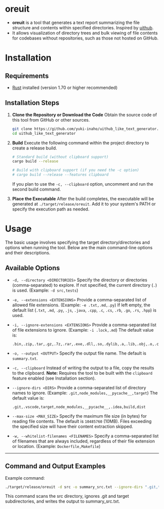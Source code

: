 # oreuit

- **oreuit** is a tool that generates a text report summarizing the file structure and contents within specified directories. Inspired by [uithub](https://uithub.com/).
- It allows visualization of directory trees and bulk viewing of file contents for codebases without repositories, such as those not hosted on GitHub.

# Installation

## Requirements

- [Rust](https://www.rust-lang.org/) installed (version 1.70 or higher recommended)

## Installation Steps

1.  **Clone the Repository or Download the Code**
    Obtain the source code of this tool from GitHub or other sources.

    ```bash
    git clone https://github.com/yuki-inaho/uithub_like_text_generator.git # Use HTTPS or SSH URL as appropriate
    cd uithub_like_text_generator
    ```

2.  **Build**
    Execute the following command within the project directory to create a release build.

    ```bash
    # Standard build (without clipboard support)
    cargo build --release

    # Build with clipboard support (if you need the -c option)
    # cargo build --release --features clipboard
    ```
    If you plan to use the `-c, --clipboard` option, uncomment and run the second build command.

3.  **Place the Executable**
    After the build completes, the executable will be generated at `./target/release/oreuit`.
    Add it to your system's PATH or specify the execution path as needed.

# Usage

The basic usage involves specifying the target directory/directories and options when running the tool. Below are the main command-line options and their descriptions.

## Available Options

-   `-d, --directory <DIRECTORIES>`
    Specify the directory or directories (comma-separated) to explore. If not specified, the current directory (`.`) is used. (Example: `-d src,tests`)

-   `-e, --extensions <EXTENSIONS>`
    Provide a comma-separated list of allowed file extensions. (Example: `-e .txt,.md,.py`)
    If left empty, the default list (`.txt`, `.md`, `.py`, `.js`, `.java`, `.cpp`, `.c`, `.cs`, `.rb`, `.go`, `.rs`, `.hpp`) is used.

-   `-i, --ignore-extensions <EXTENSIONS>`
    Provide a comma-separated list of file extensions to ignore. (Example: `-i .lock,.md`)
    The default value is:
    ```
    .bin,.zip,.tar,.gz,.7z,.rar,.exe,.dll,.so,.dylib,.a,.lib,.obj,.o,.class,.jar,.war,.ear,.ipynb,.jpg,.jpeg,.png,.gif
    ```

-   `-o, --output <OUTPUT>`
    Specify the output file name. The default is `summary.txt`.

-   `-c, --clipboard`
    Instead of writing the output to a file, copy the results to the clipboard.
    **Note:** Requires the tool to be built with the `clipboard` feature enabled (see Installation section).

-   `--ignore-dirs <DIRS>`
    Provide a comma-separated list of directory names to ignore.
    (Example: `.git,node_modules,__pycache__,target`)
    The default value is:
    ```
    .git,.vscode,target,node_modules,__pycache__,.idea,build,dist
    ```

-   `--max-size <MAX_SIZE>`
    Specify the maximum file size (in bytes) for reading file contents. The default is `10485760` (10MB).
    Files exceeding the specified size will have their content extraction skipped.

-   `-w, --whitelist-filenames <FILENAMES>`
    Specify a comma-separated list of filenames that are always included, regardless of their file extension or location. (Example: `Dockerfile,Makefile`)

---

## Command and Output Examples

Example command:

```bash
./target/release/oreuit -d src -o summary_src.txt --ignore-dirs ".git,target"
```

This command scans the src directory, ignores .git and target subdirectories, and writes the output to summary_src.txt.
